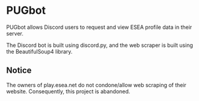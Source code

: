 # PUGbot

PUGbot allows Discord users to request and view ESEA profile data in their server.

The Discord bot is built using discord.py, and the web scraper is built using the BeautifulSoup4 library.

## Notice

The owners of play.esea.net do not condone/allow web scraping of their website. Consequently, this project is abandoned.
